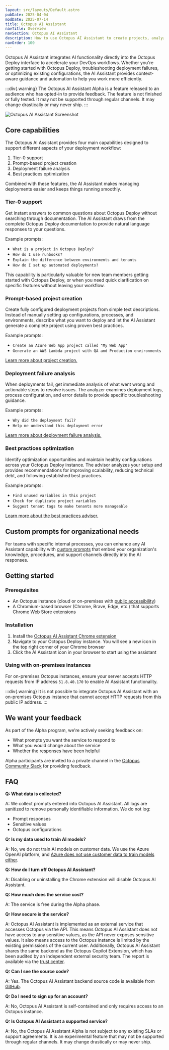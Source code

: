 ```yaml
---
layout: src/layouts/Default.astro
pubDate: 2025-04-04
modDate: 2025-07-14
title: Octopus AI Assistant
navTitle: Overview
navSection: Octopus AI Assistant
description: How to use Octopus AI Assistant to create projects, analyze deployments, optimize configurations, and get instant help with Octopus Deploy
navOrder: 100
---
```


Octopus AI Assistant integrates AI functionality directly into the Octopus Deploy interface to accelerate your DevOps workflows. Whether you're getting started with Octopus Deploy, troubleshooting deployment failures, or optimizing existing configurations, the AI Assistant provides context-aware guidance and automation to help you work more efficiently.

:::div{.warning}
The Octopus AI Assistant Alpha is a feature released to an audience who has opted-in to provide feedback. The feature is not finished or fully tested. It may not be supported through regular channels. It may change drastically or may never ship.
:::

![Octopus AI Assistant Screenshot](/docs/administration/octopus-ai-assistant/octopus-ai-assistant.png)

## Core capabilities

The Octopus AI Assistant provides four main capabilities designed to support different aspects of your deployment workflow:

1. Tier-0 support
2. Prompt-based project creation
3. Deployment failure analysis
4. Best practices optimization

Combined with these features, the AI Assistant makes managing deployments easier and keeps things running smoothly.

### Tier-0 support

Get instant answers to common questions about Octopus Deploy without searching through documentation. The AI Assistant draws from the complete Octopus Deploy documentation to provide natural language responses to your questions.

Example prompts:

- `What is a project in Octopus Deploy?`
- `How do I use runbooks?`
- `Explain the difference between environments and tenants`
- `How do I set up automated deployments?`

This capability is particularly valuable for new team members getting started with Octopus Deploy, or when you need quick clarification on specific features without leaving your workflow.

### Prompt-based project creation

Create fully configured deployment projects from simple text descriptions. Instead of manually setting up configurations, processes, and environments, describe what you want to deploy and let the AI Assistant generate a complete project using proven best practices.

Example prompts:

- `Create an Azure Web App project called "My Web App"`
- `Generate an AWS Lambda project with QA and Production environments`

[Learn more about project creation.](/docs/administration/octopus-ai-assistant/project-creation)

### Deployment failure analysis

When deployments fail, get immediate analysis of what went wrong and actionable steps to resolve issues. The analyzer examines deployment logs, process configuration, and error details to provide specific troubleshooting guidance.

Example prompts:

- `Why did the deployment fail?`
- `Help me understand this deployment error`

[Learn more about deployment failure analysis.](/docs/administration/octopus-ai-assistant/deployment-failure-analyzer)

### Best practices optimization

Identify optimization opportunities and maintain healthy configurations across your Octopus Deploy instance. The advisor analyzes your setup and provides recommendations for improving scalability, reducing technical debt, and following established best practices.

Example prompts:

- `Find unused variables in this project`
- `Check for duplicate project variables`
- `Suggest tenant tags to make tenants more manageable`

[Learn more about the best practices adviser.](/docs/administration/octopus-ai-assistant/best-practices-adviser)

## Custom prompts for organizational needs

For teams with specific internal processes, you can enhance any AI Assistant capability with [custom prompts](/docs/administration/octopus-ai-assistant/custom-prompts) that embed your organization's knowledge, procedures, and support channels directly into the AI responses.

## Getting started

### Prerequisites

- An Octopus instance (cloud or on-premises with [public accessibility](#using-with-on-premises-instances))
- A Chromium-based browser (Chrome, Brave, Edge, etc.) that supports Chrome Web Store extensions

### Installation

1. Install the [Octopus AI Assistant Chrome extension](https://oc.to/install-ai-assistant)
2. Navigate to your Octopus Deploy instance. You will see a new icon in the top right corner of your Chrome browser
3. Click the AI Assistant icon in your browser to start using the assistant

### Using with on-premises instances

For on-premises Octopus instances, ensure your server accepts HTTP requests from IP address `51.8.40.170` to enable AI Assistant functionality.

:::div{.warning}
It is not possible to integrate Octopus AI Assistant with an on-premises Octopus instance that cannot accept HTTP requests from this public IP address.
:::

## We want your feedback

As part of the Alpha program, we're actively seeking feedback on:

- What prompts you want the service to respond to
- What you would change about the service
- Whether the responses have been helpful

Alpha participants are invited to a private channel in the [Octopus Community Slack](https://octopus.com/community) for providing feedback.

## FAQ

**Q: What data is collected?**

A: We collect prompts entered into Octopus AI Assistant. All logs are sanitized to remove personally identifiable information. We do not log:

- Prompt responses
- Sensitive values
- Octopus configurations

**Q: Is my data used to train AI models?**

A: No, we do not train AI models on customer data. We use the Azure OpenAI platform, and [Azure does not use customer data to train models either](https://learn.microsoft.com/en-us/legal/cognitive-services/openai/data-privacy?tabs=azure-portal).

**Q: How do I turn off Octopus AI Assistant?**

A: Disabling or uninstalling the Chrome extension will disable Octopus AI Assistant.

**Q: How much does the service cost?**

A: The service is free during the Alpha phase.

**Q: How secure is the service?**

A: Octopus AI Assistant is implemented as an external service that accesses Octopus via the API. This means Octopus AI Assistant does not have access to any sensitive values, as the API never exposes sensitive values. It also means access to the Octopus instance is limited by the existing permissions of the current user. Additionally, Octopus AI Assistant shares the same backend as the Octopus Copilot Extension, which has been audited by an independent external security team. The report is available via the [trust center](https://trust.octopus.com/).

**Q: Can I see the source code?**

A: Yes. The Octopus AI Assistant backend source code is available from [GitHub](https://github.com/OctopusSolutionsEngineering/OctopusCopilot).

**Q: Do I need to sign up for an account?**

A: No, Octopus AI Assistant is self-contained and only requires access to an Octopus instance.

**Q: Is Octopus AI Assistant a supported service?**

A: No, the Octopus AI Assistant Alpha is not subject to any existing SLAs or support agreements. It is an experimental feature that may not be supported through regular channels. It may change drastically or may never ship.

